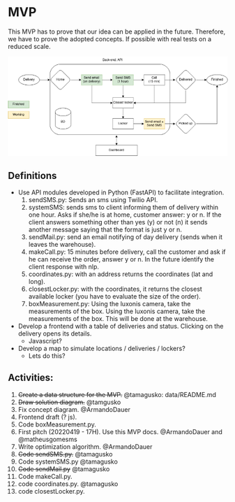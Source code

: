 # MVP

This MVP has to prove that our idea can be applied in the future. Therefore, we have to prove the adopted concepts. If possible with real tests on a reduced scale.

![Structure](projectStructure.png)

## Definitions

- Use API modules developed in Python (FastAPI) to facilitate integration.
	1. sendSMS.py: Sends an sms using Twilio API.
	2. systemSMS: sends sms to client informing them of delivery within one hour. Asks if she/he is at home, customer answer: y or n. If the client answers something other than yes (y) or not (n) it sends another message saying that the format is just y or n.
	3. sendMail.py: send an email notifying of day delivery (sends when it leaves the warehouse).
	4. makeCall.py: 15 minutes before delivery, call the customer and ask if he can receive the order, answer y or n. In the future identify the client response with nlp.
	5. coordinates.py: with an address returns the coordinates (lat and long).
	6. closestLocker.py: with the coordinates, it returns the closest available locker (you have to evaluate the size of the order).
	7. boxMeasurement.py: Using the luxonis camera, take the measurements of the box. Using the luxonis camera, take the measurements of the box. This will be done at the warehouse.
- Develop a frontend with a table of deliveries and status. Clicking on the delivery opens its details.
	+ Javascript?
- Develop a map to simulate locations / deliveries / lockers?
	+ Lets do this?

## Activities:

1. ~~Create a data structure for the MVP.~~ @tamagusko: data/README.md
2. ~~Draw solution diagram.~~ @tamgusko
3. Fix concept diagram. @ArmandoDauer
4. Frontend draft (? js).
5. Code boxMeasurement.py.
6. First pitch (20220419 - 17H). Use this MVP docs. @ArmandoDauer and @matheusgomesms
7. Write optimization algorithm. @ArmandoDauer
8. ~~Code sendSMS.py.~~ @tamagusko
9. Code systemSMS.py @tamagusko
10. ~~Code sendMail.py~~ @tamagusko
11. Code makeCall.py.
12. code coordinates.py. @tamagusko
13. code closestLocker.py.


